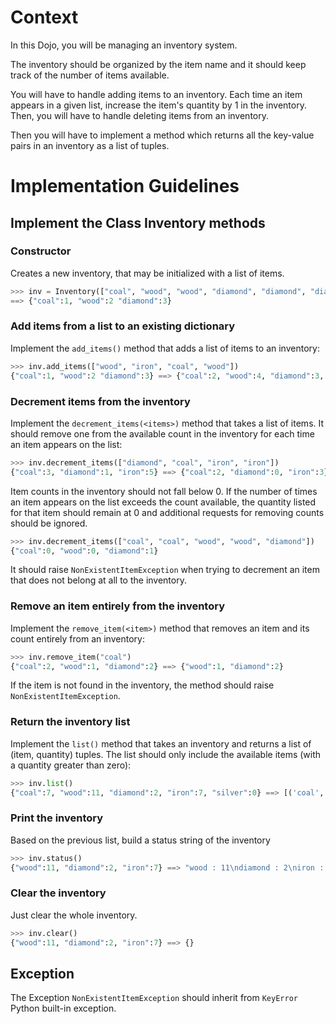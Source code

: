 # Context
In this Dojo, you will be managing an inventory system.

The inventory should be organized by the item name and it should keep track of the number of items available.

You will have to handle adding items to an inventory. Each time an item appears in a given list, increase the item's quantity by 1 in the inventory. Then, you will have to handle deleting items from an inventory.

Then you will have to implement a method which returns all the key-value pairs in an inventory as a list of tuples.

# Implementation Guidelines
## Implement the Class Inventory methods
### Constructor

Creates a new inventory, that may be initialized with a list of items.
```python
>>> inv = Inventory(["coal", "wood", "wood", "diamond", "diamond", "diamond"])
==> {"coal":1, "wood":2 "diamond":3}
```

### Add items from a list to an existing dictionary

Implement the `add_items()` method that adds a list of items to an inventory:
```python
>>> inv.add_items(["wood", "iron", "coal", "wood"])
{"coal":1, "wood":2 "diamond":3} ==> {"coal":2, "wood":4, "diamond":3, "iron":1}
```

### Decrement items from the inventory

Implement the `decrement_items(<items>)` method that takes a list of items. It should remove one from the available count in the inventory for each time an item appears on the list:

```python
>>> inv.decrement_items(["diamond", "coal", "iron", "iron"])
{"coal":3, "diamond":1, "iron":5} ==> {"coal":2, "diamond":0, "iron":3}
```

Item counts in the inventory should not fall below 0. If the number of times an item appears on the list exceeds the count available, the quantity listed for that item should remain at 0 and additional requests for removing counts should be ignored.

```python
>>> inv.decrement_items(["coal", "coal", "wood", "wood", "diamond"])
{"coal":0, "wood":0, "diamond":1}
```

It should raise `NonExistentItemException` when trying to decrement an item that does not belong at all to the inventory.

### Remove an item entirely from the inventory

Implement the `remove_item(<item>)` method that removes an item and its count entirely from an inventory:

```python
>>> inv.remove_item("coal")
{"coal":2, "wood":1, "diamond":2} ==> {"wood":1, "diamond":2}
```

If the item is not found in the inventory, the method should raise `NonExistentItemException`.


### Return the inventory list

Implement the `list()` method that takes an inventory and returns a list of (item, quantity) tuples. The list should only include the available items (with a quantity greater than zero):

```python
>>> inv.list()
{"coal":7, "wood":11, "diamond":2, "iron":7, "silver":0} ==> [('coal', 7), ('diamond', 2), ('iron', 7), ('wood', 11)]
```

### Print the inventory
Based on the previous list, build a status string of the inventory
```python
>>> inv.status()
{"wood":11, "diamond":2, "iron":7} ==> "wood : 11\ndiamond : 2\niron : 7\n"
```
### Clear the inventory
Just clear the whole inventory.
```python
>>> inv.clear()
{"wood":11, "diamond":2, "iron":7} ==> {}
```

## Exception
The Exception `NonExistentItemException` should inherit from `KeyError` Python built-in exception.